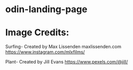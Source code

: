 # odin-landing-page

# Image Credits:
Surfing- Created by Max Lissenden
    maxlissenden.com
    https://www.instagram.com/mlxfilms/

Plant- Created by Jill Evans
    https://www.pexels.com/@jill/